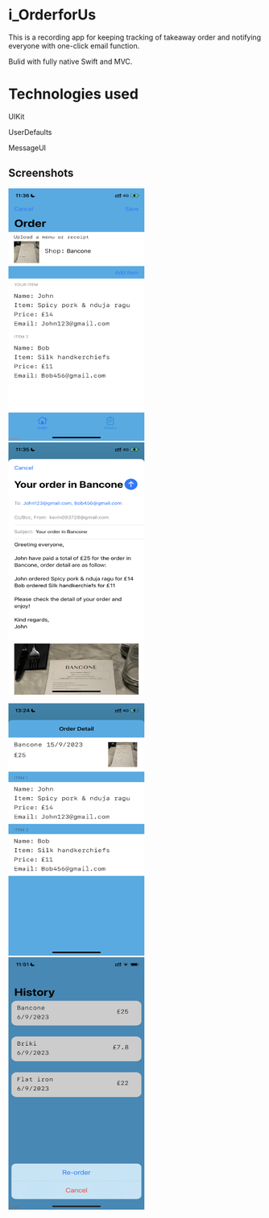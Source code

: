 # i_OrderforUs
This is a recording app for keeping tracking of takeaway order and notifying everyone with one-click email function.

Bulid with fully native Swift and MVC.

# Technologies used

UIKit

UserDefaults

MessageUI

## Screenshots
<img src="i_OrderforUs/Images/mockApp1.PNG" width="270" height="500" /> <img src="i_OrderforUs/Images/mockApp2.PNG" width="270" height="500" />

<img src="i_OrderforUs/Images/mockApp7.PNG" width="270" height="500" /> <img src="i_OrderforUs/Images/mockApp6.PNG" width="270" height="500" />
